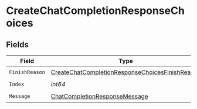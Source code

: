 # CreateChatCompletionResponseChoices


## Fields

| Field                                                                                                                     | Type                                                                                                                      | Required                                                                                                                  | Description                                                                                                               |
| ------------------------------------------------------------------------------------------------------------------------- | ------------------------------------------------------------------------------------------------------------------------- | ------------------------------------------------------------------------------------------------------------------------- | ------------------------------------------------------------------------------------------------------------------------- |
| `FinishReason`                                                                                                            | [CreateChatCompletionResponseChoicesFinishReason](../../models/shared/createchatcompletionresponsechoicesfinishreason.md) | :heavy_check_mark:                                                                                                        | N/A                                                                                                                       |
| `Index`                                                                                                                   | *int64*                                                                                                                   | :heavy_check_mark:                                                                                                        | N/A                                                                                                                       |
| `Message`                                                                                                                 | [ChatCompletionResponseMessage](../../models/shared/chatcompletionresponsemessage.md)                                     | :heavy_check_mark:                                                                                                        | N/A                                                                                                                       |